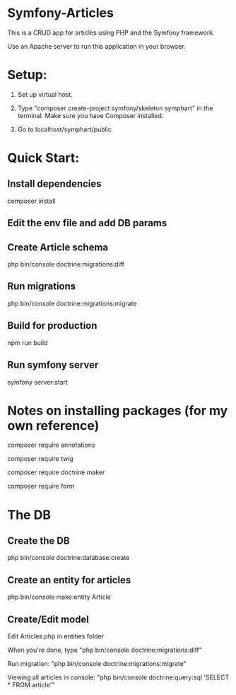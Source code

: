 # Symfony-Articles

This is a CRUD app for articles using PHP and the Symfony framework.

Use an Apache server to run this application in your browser.

# Setup: 

1. Set up virtual host.

2. Type "composer create-project symfony/skeleton symphart" in the terminal.
Make sure you have Composer installed.

3. Go to localhost/symphart/public

# Quick Start:

## Install dependencies
composer install

## Edit the env file and add DB params

## Create Article schema
php bin/console doctrine:migrations:diff

## Run migrations
php bin/console doctrine:migrations:migrate

## Build for production
npm run build

## Run symfony server 
symfony server:start

# Notes on installing packages (for my own reference)

composer require annotations

composer require twig

composer require doctrine maker

composer require form

# The DB

## Create the DB

php bin/console doctrine:database:create

## Create an entity for articles

php bin/console make:entity Article

## Create/Edit model

Edit Articles.php in entities folder

When you're done, type "php bin/console doctrine:migrations:diff"

Run migration: "php bin/console doctrine:migrations:migrate"

Viewing all articles in console:
"php bin/console doctrine:query:sql 'SELECT * FROM article'"